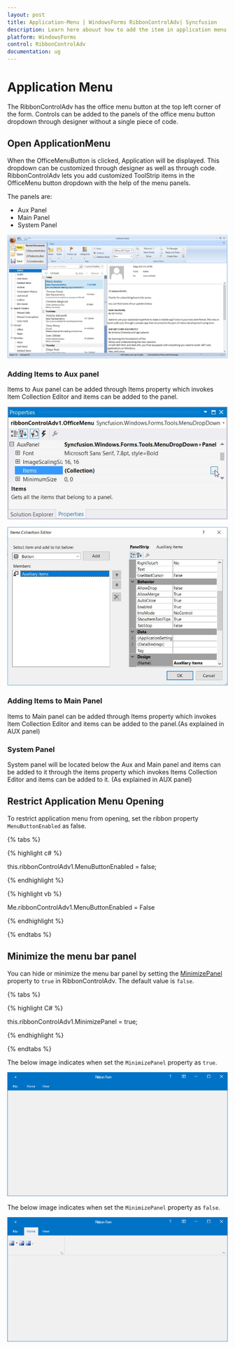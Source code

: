 ```yaml
---
layout: post
title: Application-Menu | WindowsForms RibbonControlAdv| Syncfusion
description: Learn here abouut how to add the item in application menu and minimize the menu bar panel in Windows Forms RibbonControlAdv.
platform: WindowsForms
control: RibbonControlAdv 
documentation: ug
---
```


# Application Menu

The RibbonControlAdv has the office menu button at the top left corner of the form. Controls can be added to the panels of the office menu button dropdown through designer without a single piece of code.

## Open ApplicationMenu

When the OfficeMenuButton is clicked, Application will be displayed. This dropdown can be customized through designer as well as through code.
RibbonControlAdv lets you add customized ToolStrip items in the OfficeMenu button dropdown with the help of the menu panels.

The panels are:

*	Aux Panel
*	Main Panel
*	System Panel

![Open the application menu in WF Ribbon](Application_Menu_Images/Application-Menu_img1.jpg)

### Adding Items to Aux panel

Items to Aux panel can be added through Items property which invokes Item Collection Editor and items can be added to the panel.

![Add menu item to panel in WF Ribbon](Application_Menu_Images/Application-Menu_img2.jpg)



![Show the item collection editor in WF Ribbon](Application_Menu_Images/Application-Menu_img3.jpg)

### Adding Items to Main Panel

Items to Main panel can be added through Items property which invokes Item Collection Editor and items can be added to the panel.(As explained in AUX panel)

### System Panel

System panel will be located below the Aux and Main panel and items can be added to it through the items property which invokes Items Collection Editor and items can be added to it. (As explained in AUX panel)

## Restrict Application Menu Opening

To restrict application menu from opening, set the ribbon property `MenuButtonEnabled` as false.

{% tabs %}

{% highlight c# %}

this.ribbonControlAdv1.MenuButtonEnabled = false;

{% endhighlight %}

{% highlight vb %}

Me.ribbonControlAdv1.MenuButtonEnabled = False

{% endhighlight %}

{% endtabs %}

## Minimize the menu bar panel

You can hide or minimize the menu bar panel by setting the [MinimizePanel](https://help.syncfusion.com/cr/windowsforms/Syncfusion.Windows.Forms.Tools.RibbonControlAdv.html#Syncfusion_Windows_Forms_Tools_RibbonControlAdv_MinimizePanel) property to `true` in RibbonControlAdv. The default value is `false`.

{% tabs %}

{% highlight C# %}

this.ribbonControlAdv1.MinimizePanel = true;

{% endhighlight %}

{% endtabs %}

The below image indicates when set the `MinimizePanel` property as `true`.

![Minimize the menu bar panel in WF Ribbon](Application_Menu_Images/wf-ribbon-minimizemenubar.png)

The below image indicates when set the `MinimizePanel` property as `false`.

![Maximize the menu bar panel in WF Ribbon](Application_Menu_Images/wf-ribbon-maximizemenubar.png)

